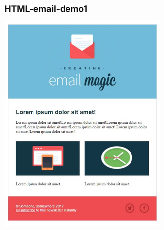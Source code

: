 # HTML-email-demo1
![Image text](https://github.com/EmmmaG/readme-pics/blob/master/htmlemaildemo1.jpg)
